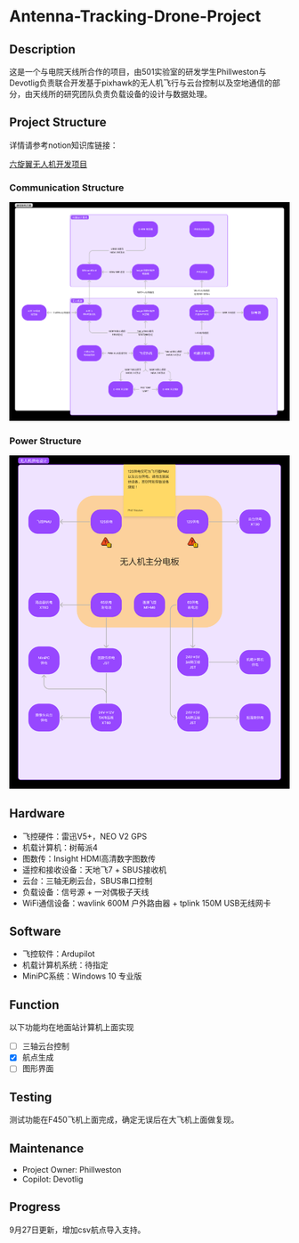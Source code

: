 # Antenna-Tracking-Drone-Project

## Description

这是一个与电院天线所合作的项目，由501实验室的研发学生Phillweston与Devotlig负责联合开发基于pixhawk的无人机飞行与云台控制以及空地通信的部分，由天线所的研究团队负责负载设备的设计与数据处理。

## Project Structure

详情请参考notion知识库链接：

[六旋翼无人机开发项目](https://phillweston.notion.site/a2cea4024b174a9db5cb346bafad33eb)

### Communication Structure

![Communication Structure](./images/Communication_Structure.png)

### Power Structure

![Power Structure](./images/Power_Structure.png)

## Hardware

- 飞控硬件：雷迅V5+，NEO V2 GPS
- 机载计算机：树莓派4
- 图数传：Insight HDMI高清数字图数传
- 遥控和接收设备：天地飞7 + SBUS接收机
- 云台：三轴无刷云台，SBUS串口控制
- 负载设备：信号源 + 一对偶极子天线
- WiFi通信设备：wavlink 600M 户外路由器 + tplink 150M USB无线网卡

## Software

- 飞控软件：Ardupilot
- 机载计算机系统：待指定
- MiniPC系统：Windows 10 专业版

## Function

以下功能均在地面站计算机上面实现

- [ ] 三轴云台控制
- [x] 航点生成
- [ ] 图形界面

## Testing

测试功能在F450飞机上面完成，确定无误后在大飞机上面做复现。

## Maintenance

- Project Owner: Phillweston
- Copilot: Devotlig

## Progress

9月27日更新，增加csv航点导入支持。
